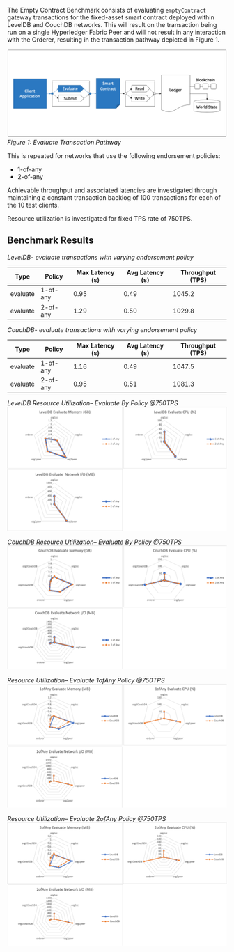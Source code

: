 The Empty Contract Benchmark consists of evaluating `emptyContract` gateway transactions for the fixed-asset smart contract deployed within LevelDB and CouchDB networks. This will result on the transaction being run on a single Hyperledger Fabric Peer and will not result in any interaction with the Orderer, resulting in the transaction pathway depicted in Figure 1.

![evaluate empty contract pathway](../../../../../diagrams/TransactionRoute_EvaluateEmpty.png)*Figure 1: Evaluate Transaction Pathway*

This is repeated for networks that use the following endorsement policies:
 
 - 1-of-any
 - 2-of-any

Achievable throughput and associated latencies are investigated through maintaining a constant transaction backlog of 100 transactions for each of the 10 test clients.

Resource utilization is investigated for fixed TPS rate of 750TPS.

## Benchmark Results
*LevelDB- evaluate transactions with varying endorsement policy*

| Type | Policy | Max Latency (s) | Avg Latency (s) | Throughput (TPS) |
| ---- | ------ | --------------- | --------------- | ---------------- |
| evaluate | 1-of-any | 0.95 | 0.49 | 1045.2 |
| evaluate | 2-of-any | 1.29 | 0.50 | 1029.8 |

*CouchDB- evaluate transactions with varying endorsement policy*

| Type | Policy | Max Latency (s) | Avg Latency (s) | Throughput (TPS) |
| ---- | ------ | --------------- | --------------- | ---------------- |
| evaluate | 1-of-any | 1.16 | 0.49	| 1047.5 |
| evaluate | 2-of-any | 0.95 | 0.51 | 1081.3 |

*LevelDB Resource Utilization– Evaluate By Policy @750TPS*
![evaluate empty contract fabric with LevelDB resource utilization](../../../../../charts/2.0.0/nodeJS/nodeSDK/policies/LevelDB_evaluateByPolicy.png)

*CouchDB Resource Utilization– Evaluate By Policy @750TPS*
![evaluate empty contract fabric with CouchDB resource utilization](../../../../../charts/2.0.0/nodeJS/nodeSDK/policies/CouchDB_evaluateByPolicy.png)

*Resource Utilization– Evaluate 1ofAny Policy @750TPS*
![evaluate empty contract fabric with 1ofAny policy resource utilization](../../../../../charts/2.0.0/nodeJS/nodeSDK/policies/Evaluate_1ofAny.png)

*Resource Utilization– Evaluate 2ofAny Policy @750TPS*
![evaluate empty contract fabric with 2ofAny policy resource utilization](../../../../../charts/2.0.0/nodeJS/nodeSDK/policies/Evaluate_2ofAny.png)
